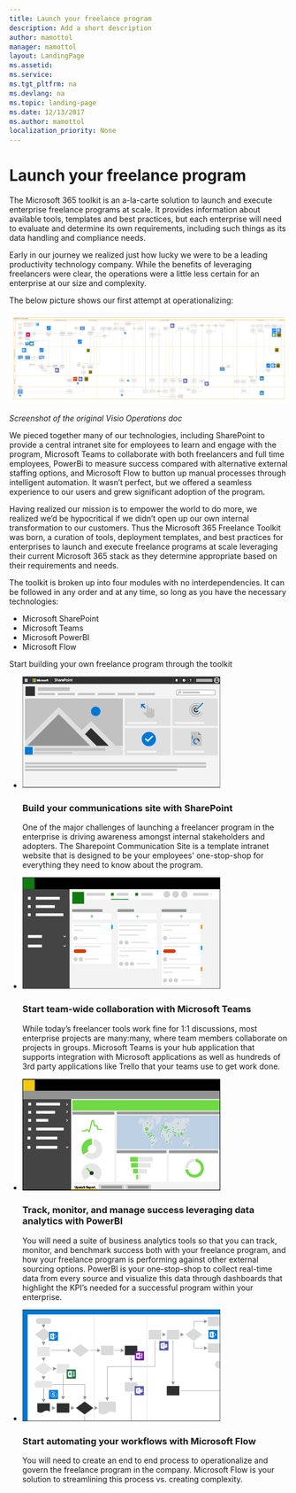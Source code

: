 ```yaml
---
title: Launch your freelance program
description: Add a short description
author: mamottol
manager: mamottol
layout: LandingPage
ms.assetid: 
ms.service: 
ms.tgt_pltfrm: na
ms.devlang: na
ms.topic: landing-page
ms.date: 12/13/2017
ms.author: mamottol
localization_priority: None 
---
```

Launch your freelance program
=================================

The Microsoft 365 toolkit is an a-la-carte solution to launch and execute
enterprise freelance programs at scale. It provides information about available
tools, templates and best practices, but each enterprise will need to evaluate
and determine its own requirements, including such things as its data handling
and compliance needs.

Early in our journey we realized just how lucky we were to be a leading
productivity technology company. While the benefits of leveraging freelancers
were clear, the operations were a little less certain for an enterprise at our
size and complexity.

The below picture shows our first attempt at operationalizing:

![Screenshot of the original Visio Operations doc](media/6a5f3b4c803c5a688cf7bc97dc62a19a.png)

*Screenshot of the original Visio Operations doc*

We pieced together many of our technologies, including SharePoint to provide a
central intranet site for employees to learn and engage with the program, Microsoft Teams
to collaborate with both freelancers and full time employees, PowerBi to measure
success compared with alternative external staffing options, and Microsoft Flow to button
up manual processes through intelligent automation. It wasn’t perfect, but we
offered a seamless experience to our users and grew significant adoption of the
program.

Having realized our mission is to empower the world to do more, we realized we’d
be hypocritical if we didn’t open up our own internal transformation to our
customers. Thus the Microsoft 365 Freelance Toolkit was born, a curation of
tools, deployment templates, and best practices for enterprises to launch and
execute freelance programs at scale leveraging their current Microsoft 365 stack as they
determine appropriate based on their requirements and needs.

The toolkit is broken up into four modules with no interdependencies. It can be
followed in any order and at any time, so long as you have the necessary
technologies:
- Microsoft SharePoint
- Microsoft Teams
- Microsoft PowerBI
- Microsoft Flow


Start building your own freelance program through the toolkit

<ul class="panelContent cardsW cols cols2">
    <li>
        <div class="cardSize">
            <div class="cardPadding">
                <div class="card">
                    <div class="cardImageOuter">
                        <div class="cardImage">
                            <img src="media/M365_Freelance_communications_comm_site_358x201.png" alt="A SharePoint communications hub" />
                        </div>
                    </div>
                    <div class="cardText">
                        <h3>Build your communications site with SharePoint</h3>
                        <p>One of the major challenges of launching a freelancer program in the enterprise is driving awareness amongst internal stakeholders and adopters. The Sharepoint Communication Site is a template intranet website that is designed to be your employees' one-stop-shop for everything they need to know about the program.</p>
                    </div>
                </div>
            </div>
        </div>
    </li>
    <li>
        <div class="cardSize">
            <div class="cardPadding">
                <div class="card">
                    <div class="cardImageOuter">
                        <div class="cardImage">
                            <img src="media/M365_Freelance_collaboration_plannerviewsmall.png" alt="a Planner board inside Microsoft Teams" />
                        </div>
                    </div>
                    <div class="cardText">
                        <h3>Start team-wide collaboration with Microsoft Teams</h3>
                        <p>While today’s freelancer tools work fine for 1:1 discussions, most enterprise projects are many:many, where team members collaborate on projects in groups. Microsoft Teams is your hub application that supports integration with Microsoft applications as well as hundreds of 3rd party applications like Trello that your teams use to get work done. </p>
                    </div>
                </div>
            </div>
        </div>
    </li>
    <li>
        <div class="cardSize">
            <div class="cardPadding">
                <div class="card">
                    <div class="cardImageOuter">
                        <div class="cardImage">
                            <img src="media/M365_Freelance_visibility_upworkreport.png" alt="a PowerBI dashboard" />
                        </div>
                    </div>
                    <div class="cardText">
                        <h3>Track, monitor, and manage success leveraging data analytics with PowerBI</h3>
                        <p>You will need a suite of business analytics tools so that you can track, monitor, and benchmark success both with your freelance program, and how your freelance program is performing against other external sourcing options. PowerBI is your one-stop-shop to collect real-time data from every source and visualize this data through dashboards that highlight the KPI’s needed for a successful program within your enterprise.</p>
                    </div>
                </div>
            </div>
        </div>
    </li>
    <li>
        <div class="cardSize">
            <div class="cardPadding">
                <div class="card">
                    <div class="cardImageOuter">
                        <div class="cardImage">
                            <img src="media/M365_Freelance_cognitiveload_358x201.png" alt="a Visio representation of a workflow" />
                        </div>
                    </div>
                    <div class="cardText">
                        <h3>Start automating your workflows with Microsoft Flow</h3>
                        <p>You will need to create an end to end process to operationalize and govern the freelance program in the company. Microsoft Flow is your solution to streamlining this process vs. creating complexity. </p>
                    </div>
                </div>
            </div>
        </div>
    </li>
</ul>
